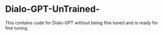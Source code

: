 # Dialo-GPT-UnTrained-
This contains code for Dialo-GPT without being fine tuned and is ready for fine tuning.
